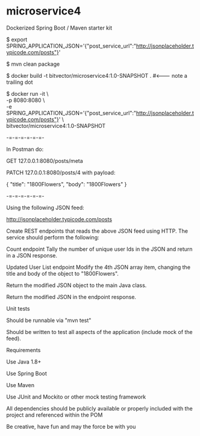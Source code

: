 # microservice4
Dockerized Spring Boot / Maven starter kit

$ export SPRING_APPLICATION_JSON='{"post_service_url":"http://jsonplaceholder.typicode.com/posts"}'  

$ mvn clean package  

$ docker build -t bitvector/microservice4:1.0-SNAPSHOT . #<--- note a trailing dot

$ docker run -it \\  
-p 8080:8080 \\  
-e SPRING_APPLICATION_JSON='{"post_service_url":"http://jsonplaceholder.typicode.com/posts"}' \\  
bitvector/microservice4:1.0-SNAPSHOT

-=-=-=-=-=-=-

In Postman do:

GET 127.0.0.1:8080/posts/meta

PATCH 127.0.0.1:8080/posts/4 with payload:

{
    "title": "1800Flowers",
    "body": "1800Flowers"
}

-=-=-=-=-=-=-

Using the following JSON feed:

http://jsonplaceholder.typicode.com/posts

Create REST endpoints that reads the above JSON feed using HTTP.  The service should perform the following:

Count endpoint
Tally the number of unique user Ids in the JSON and return in a JSON response.

Updated User List endpoint
Modify the 4th JSON array item, changing the title and body of the object to "1800Flowers".

Return the modified JSON object to the main Java class.

Return the modified JSON in the endpoint response.

Unit tests

Should be runnable via "mvn test"

Should be written to test all aspects of the application (include mock of the feed).

 

Requirements

Use Java 1.8+

Use Spring Boot

Use Maven

Use JUnit and Mockito or other mock testing framework

All dependencies should be publicly available or properly included with the project and referenced within the POM

Be creative, have fun and may the force be with you


